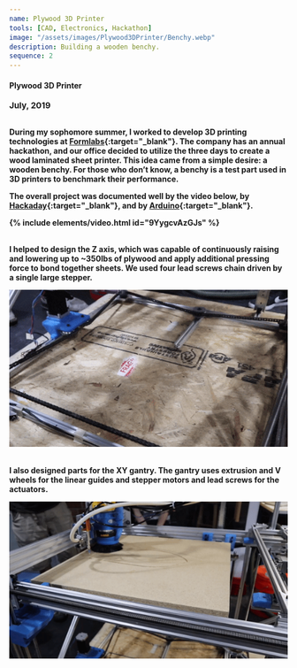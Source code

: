 ```yaml
---
name: Plywood 3D Printer
tools: [CAD, Electronics, Hackathon]
image: "/assets/images/Plywood3DPrinter/Benchy.webp"
description: Building a wooden benchy.
sequence: 2
---
```

#### <b>Plywood 3D Printer<b>
<p style="font-size:15px; padding: 0 0 1em 0;">July, 2019</p>

During my sophomore summer, I worked to develop 3D printing technologies at [Formlabs](https://www.formlabs.com){:target="_blank"}. The company has an annual hackathon, and our office decided to utilize the three days to create a wood laminated sheet printer. This idea came from a simple desire: a wooden benchy. For those who don’t know, a benchy is a test part used in 3D printers to benchmark their performance.

The overall project was documented well by the video below, by [Hackaday](https://hackaday.com/2019/07/25/3d-printer-meets-cnc-router-to-make-wood-prints/){:target="_blank"}, and by [Arduino](https://blog.arduino.cc/2019/07/26/plywood-printer-uses-a-unique-mix-of-manufacturing-methods/){:target="_blank"}.

{% include elements/video.html id="9YygcvAzGJs" %}

<br>
I helped to design the Z axis, which was capable of continuously raising and lowering up to ~350lbs of plywood and apply additional pressing force to bond together sheets. We used four lead screws chain driven by a single large stepper.

![Z-drive](\assets\images\Plywood3DPrinter\Z-drive.gif)

<br>
I also designed parts for the XY gantry. The gantry uses extrusion and V wheels for the linear guides and stepper motors and lead screws for the actuators.


![gantry](\assets\images\Plywood3DPrinter\Gantry.gif)
